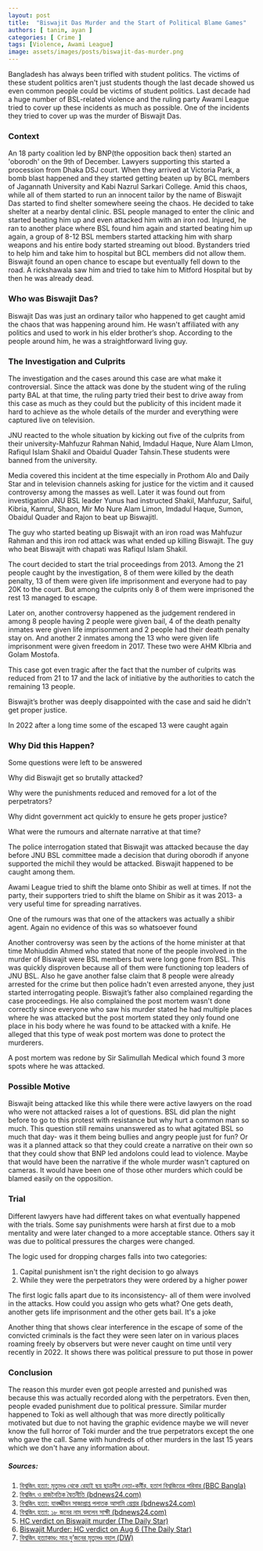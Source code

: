 ```yaml
---
layout: post
title:  "Biswajit Das Murder and the Start of Political Blame Games"
authors: [ tanim, ayan ]
categories: [ Crime ]
tags: [Violence, Awami League]
image: assets/images/posts/biswajit-das-murder.png
---
```


Bangladesh has always been trifled with student politics. The victims of these student politics aren't just students though the last decade showed us even common people could be victims of student politics. Last decade had a huge number of BSL-related violence and the ruling party Awami League tried to cover up these incidents as much as possible. One of the incidents they tried to cover up was the murder of Biswajit Das.

### Context
An 18 party coalition led by BNP(the opposition back then) started an 'oborodh' on the 9th of December. Lawyers supporting this started a procession from Dhaka DSJ court. When they arrived at Victoria Park, a bomb blast happened and they started getting beaten up by BCL members of Jagannath University and Kabi Nazrul Sarkari College. Amid this chaos, while all of them started to run an innocent tailor by the name of Biswajit Das started to find shelter somewhere seeing the chaos. He decided to take shelter at a nearby dental clinic. BSL people managed to enter the clinic and started beating him up and even attacked him with an iron rod. Injured, he ran to another place where BSL found him again and started beating him up again, a group of 8-12 BSL members started attacking him with sharp weapons and his entire body started streaming out blood. Bystanders tried to help him and take him to hospital but BCL members did not allow them. Biswajit found an open chance to escape but eventually fell down to the road. A rickshawala saw him and tried to take him to Mitford Hospital but by then he was already dead.

### Who was Biswajit Das?

Biswajit Das was just an ordinary tailor who happened to get caught amid the chaos that was happening around him. He wasn't affiliated with any politics and used to work in his elder brother’s shop. According to the people around him, he was a straightforward living guy.

### The Investigation and Culprits

The investigation and the cases around this case are what make it controversial. Since the attack was done by the student wing of the ruling party BAL at that time, the ruling party tried their best to drive away from this case as much as they could but the publicity of this incident made it hard to achieve as the whole details of the murder and everything were captured live on television.

JNU reacted to the whole situation by kicking out five of the culprits from their university-Mahfuzur Rahman Nahid, Imdadul Haque, Nure Alam LImon, Rafiqul Islam Shakil and Obaidul Quader Tahsin.These students were banned from the university.

Media covered this incident at the time especially in Prothom Alo and Daily Star and in television channels asking for justice for the victim and it caused controversy among the masses as well. Later it was found out from investigation JNU BSL leader Yunus had instructed Shakil, Mahfuzur, Saiful, Kibria, Kamrul, Shaon, Mir Mo Nure Alam Limon, Imdadul Haque, Sumon, Obaidul Quader and Rajon to beat up Biswajitl.

The guy who started beating up Biswajit with an iron road was Mahfuzur Rahman and this iron rod attack  was what ended up killing Biswajit. The guy who beat Biswajit with chapati was Rafiqul Islam Shakil.


The court decided to start the trial proceedings from 2013. Among the 21 people caught by the investigation, 8 of them were killed by the death penalty, 13 of them were given life imprisonment and everyone had to pay 20K to the court. But among the culprits only 8 of them were imprisoned the rest 13 managed to escape. 

Later on, another controversy happened as the judgement rendered in among 8 people having 2 people were given bail, 4 of the death penalty inmates were given life imprisonment and 2 people had their death penalty stay on. And another 2 inmates among the 13 who were given life imprisonment were given freedom in 2017.  These two were AHM KIbria and Golam Mostofa.

This case got even tragic after the fact that the number of culprits was reduced from 21 to 17 and the lack of initiative by the authorities to catch the remaining 13 people.

Biswajit’s brother was deeply disappointed with the case and said he didn't get proper justice.

In 2022 after a long time some of the escaped 13 were caught again

### Why Did this Happen?
Some questions were left to be answered

Why did Biswajit get so brutally attacked?

Why were the punishments reduced and removed for a lot of the perpetrators?

Why didnt government act quickly to ensure he gets proper justice?

What were the rumours and alternate narrative at that time?


The police interrogation stated that Biswajit was attacked because the day before JNU BSL committee made a decision that during oborodh if anyone supported the michil they would be attacked. Biswajit happened to be caught among them.

Awami League tried to shift the blame onto Shibir as well at times. If not the party, their supporters tried to shift the blame on Shibir as it was 2013- a very useful time for spreading narratives.

One of the rumours was that one of the attackers was actually a shibir agent. Again no evidence of this was so whatsoever found

Another controversy was seen by the actions of the home minister at that time Mohiuddin Ahmed who stated that none of the people involved in the murder of Biswajit were BSL members but were long gone from BSL. This was quickly disproven because all of them were functioning top leaders of JNU BSL. Also he gave another false claim that  8 people were already arrested for the crime but then police hadn't even arrested anyone, they just started interrogating people. 
Biswajit’s father also complained regarding the case proceedings. He also complained the post mortem wasn't done correctly since everyone who saw his murder stated he had multiple places where he was attacked  but the post mortem stated they only found one place in his body where he was found to be attacked with a knife. He alleged that this type of weak post mortem was done to protect the murderers.

A post mortem was redone by Sir Salimullah Medical which found 3 more spots where he was attacked.

### Possible Motive
Biswajit being attacked like this while there were active lawyers on the road who were not attacked raises a lot of questions. BSL did plan the night before to go to this protest with resistance but why hurt a common man so much.  This question still remains unanswered as to what agitated BSL so much that day- was it them being bullies and angry people just for fun? Or was it a planned attack so that they could create a narrative on their own so that they could show that BNP led andolons could lead to violence. Maybe that would have been the narrative if the whole murder wasn't captured on cameras. It would have been one of those other murders which could be blamed easily on the opposition.

### Trial
Different lawyers have had different takes on what eventually happened with the trials. Some say punishments were harsh at first due to a mob mentality and were later changed to a more acceptable stance.  Others say it was due to political pressures the charges were changed.

The logic used for dropping charges falls into two categories:
1. Capital punishment isn't the right decision to go always
2. While they were the perpetrators they were ordered by a higher power 

The first logic falls apart due to its inconsistency- all of them were involved in the attacks. How could you assign who gets what? One gets death, another gets life imprisonment and the other gets bail. It's a joke 


Another thing that shows clear interference in the escape of some of the convicted criminals is the fact they were seen later on in various places roaming freely by observers but were never caught on time until very recently in 2022. It shows there was political pressure to put those in power 


### Conclusion
The reason this murder even got people arrested and punished was because this was actually recorded along with the perpetrators. Even then, people evaded punishment due to political pressure. Similar murder happened to Toki as well although that was more directly politically motivated but due to not having the graphic evidence maybe we will never know the full horror of Toki murder and the true perpetrators except the one who gave the call. Same with hundreds of other murders in the last 15 years which we don't have any information about. 


##### Sources:
1. [বিশ্বজিৎ হত্যা: মৃত্যুদণ্ড থেকে রেহাই ছয় ছাত্রলীগ নেতা-কর্মীর, হতাশ বিশ্বজিতের পরিবার (BBC Bangla) ](https://www.bbc.com/bengali/news-40843272)
2. [বিশ্বজিৎ ও রাজনৈতিক দ্বৈতনীতি (bdnews24.com)](https://bangla.bdnews24.com/blog/138493)
3. [বিশ্বজিৎ হত্যা: যাবজ্জীবন সাজাপ্রাপ্ত পলাতক আসামি গ্রেপ্তার (bdnews24.com)](https://bangla.bdnews24.com/bangladesh/article2092587.bdnews)
4. [বিশ্বজিৎ হত্যা: ১৮ জনের নাম বললেন সাক্ষী (bdnews24.com)](https://bangla.bdnews24.com/bangladesh/article666444.bdnews)
5. [HC verdict on Biswajit murder (The Daily Star)](https://www.thedailystar.net/editorial/hc-verdict-biswajit-murder-1445563)
6. [Biswajit Murder: HC verdict on Aug 6 (The Daily Star)](https://www.thedailystar.net/backpage/biswajit-murder-hc-verdict-aug-6-1434736)
7. [বিশ্বজিৎ হত্যাকাণ্ড: মাত্র দু’জনের মৃত্যুদণ্ড বহাল (DW)](https://www.dw.com/bn/%E0%A6%AC%E0%A6%BF%E0%A6%B6%E0%A7%8D%E0%A6%AC%E0%A6%9C%E0%A6%BF%E0%A7%8E-%E0%A6%B9%E0%A6%A4%E0%A7%8D%E0%A6%AF%E0%A6%BE%E0%A6%95%E0%A6%BE%E0%A6%A3%E0%A7%8D%E0%A6%A1-%E0%A6%AE%E0%A6%BE%E0%A6%A4%E0%A7%8D%E0%A6%B0-%E0%A6%A6%E0%A7%81%E0%A6%9C%E0%A6%A8%E0%A7%87%E0%A6%B0-%E0%A6%AE%E0%A7%83%E0%A6%A4%E0%A7%8D%E0%A6%AF%E0%A7%81%E0%A6%A6%E0%A6%A3%E0%A7%8D%E0%A6%A1-%E0%A6%AC%E0%A6%B9%E0%A6%BE%E0%A6%B2/a-39984811)
